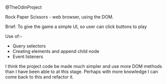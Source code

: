 @TheOdinProject

Rock Paper Scissors - web browser, using the DOM.

Brief: To give the game a simple UI, so user can click buttons to play

Use of:-
- Query selectors
- Creating elements and append child node
- Event listeners

I think the project code be made much simpler and use more DOM methods than I have been able to at this stage.  Perhaps with more knowledge I can come back to this and refactor it.
